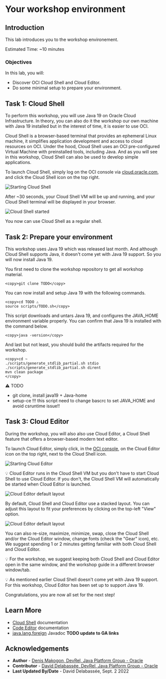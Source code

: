 # Your workshop environment

## Introduction

This lab introduces you to the workshop environement.

Estimated Time: ~10 minutes

### **Objectives**

In this lab, you will:
* Discover OCI Cloud Shell and Cloud Editor.
* Do some minimal setup to prepare your environment.

## Task 1: Cloud Shell

To perform this workshop, you will use Java 19 on Oracle Cloud Infrastructure. In theory, you can also do it the workshop our own machine with Java 19 installed but in the interest of time, it is easier to use OCI. 

Cloud Shell is a browser-based terminal that provides an ephemeral Linux machine, it simplifies application development and access to cloud resources on OCI. Under the hood, Cloud Shell uses an OCI pre-configured Virtual Machine with preinstalled tools, including Java. And as you will see in this workshop, Cloud Shell can also be used to develop simple applications.


To launch Cloud Shell, simply log on the OCI console via [cloud.oracle.com](https://cloud.oracle.com), and click the Cloud Shell icon on the top right.

  ![Starting Cloud Shell](../images/cs-start.png)

After ~30 seconds, your Cloud Shell VM will be up and running, and your Cloud Shell terminal will be displayed in your browser.

  ![Cloud Shell started](../images/cs-started.png)

You now can use Cloud Shell as a regular shell.

## Task 2: Prepare your environment

This workshop uses Java 19 which was released last month. And although Cloud Shell supports Java, it doesn't come yet with Java 19 support. So you will now install Java 19.

You first need to clone the workshop repository to get all workshop material.


```
<copy>git clone TODO</copy>
```

You can now install and setup Java 19 with the following commands.


```
<copy>cd TODO ⚠️
source scripts/TODO.sh</copy>
```

This script downloads and untars Java 19, and configures the JAVA_HOME environment variable properly. You can confirm that Java 19 is installed with the command below.

```
<copy>java -version</copy>
```

And last but not least, you should build the artifacts required for the workshop.

```
<copy>cd ~
./scripts/generate_stdlib_partial.sh stdio
./scripts/generate_stdlib_partial.sh dirent
mvn clean package
</copy>
```

⚠️ TODO
- git clone, install java19 + Java-home
- setup-ce !!! this script need to change bascrc to set JAVA_HOME and avoid csruntime issue!!



## Task 3: Cloud Editor


During the workshop, you will also also use Cloud Editor, a Cloud Shell feature that offers a browser-based modern text editor.

To launch Cloud Editor, simply click, in the [OCI console](https://cloud.oracle.com), on the Cloud Editor icon on the top right, next to the Cloud Shell icon.

  ![Starting Cloud Editor](../images/ce-start.png)
  
💡 Cloud Editor runs in the Cloud Shell VM but you don't have to start Cloud Shell to use Cloud Editor. If you don't, the Cloud Shell VM will automatically be started when Cloud Editor is launched.


  ![Cloud Editor default layout](../images/cs-ce-horizontal.png)

By default, Cloud Shell and Cloud Editor use a stacked layout. You can adjust this layout to fit your preferences by clicking on the top-left "View" option.

  ![Cloud Editor default layout](../images/cs-ce-view.png)

You can also re-size, maximize, minimize, swap, close the Cloud Shell and/or the Cloud Editor window, change fonts (check the "Gear" icon), etc. We suggest spending 1 or 2 minutes getting familiar with both Cloud Shell and Cloud Editor.

💡 For the workshop, we suggest keeping both Cloud Shell and Cloud Editor open in the same window, and the workshop guide in a different browser window/tab.

💡 As mentioned earlier Cloud Shell doesn't come yet with Java 19 support. For this workshop, Cloud Editor has been set up to support Java 19.

Congratulations, you are now all set for the next step!


## Learn More


* [Cloud Shell](https://docs.oracle.com/en-us/iaas/Content/API/Concepts/cloudshellintro.htm) documentation
* [Code Editor](https://docs.oracle.com/en-us/iaas/Content/API/Concepts/code_editor_intro.htm) documentation
* [java.lang.foreign](https://download.java.net/java/early_access/jdk19/docs/api/java.base/java/lang/foreign/package-summary.html) Javadoc **TODO update to GA links**


## Acknowledgements
* **Author** - [Denis Makogon, DevRel, Java Platform Group - Oracle](https://twitter.com/denis_makogon)
* **Contributor** -  [David Delabassée, DevRel, Java Platform Group - Oracle](https://twitter.com/delabassee)
* **Last Updated By/Date** - David Delabassée, Sept. 2 2022

